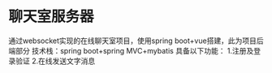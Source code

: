 # 聊天室服务器
通过websocket实现的在线聊天室项目，使用spring boot+vue搭建，此为项目后端部分
技术栈：spring boot+spring MVC+mybatis
具备以下功能：
1.注册及登录验证
2.在线发送文字消息
